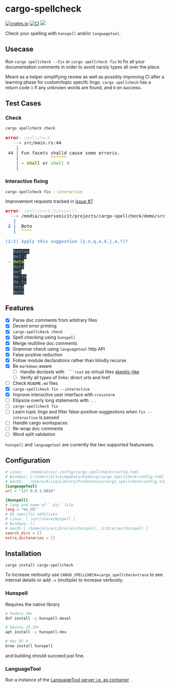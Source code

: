 # cargo-spellcheck

[![crates.io](https://img.shields.io/crates/v/cargo_spellcheck.svg)](https://crates.io/crates/cargo-spellcheck)
[![CI](https://ci.spearow.io/api/v1/teams/main/pipelines/cargo-spellcheck/jobs/master-validate/badge)](https://ci.spearow.io/teams/main/pipelines/cargo-spellcheck/jobs/master-validate)
[![](https://img.shields.io/github/commits-since/drahnr/cargo-spellcheck/latest.svg)]()

Check your spelling with `hunspell` and/or `languagetool`.

## Usecase

Run `cargo spellcheck --fix` or `cargo spellcheck fix` to fix all your documentation comments
in order to avoid narsty types all over the place.

Meant as a helper simplifying review as well as possibly improving CI
after a learning phase for custom/topic specifc lingo.
`cargo spellcheck` has a return code `1` if any unknown words are found, and `0` on success.

## Test Cases

### Check

```zsh
cargo spellcheck check
```

<pre><font color="#CC0000"><b>error</b></font><font color="#D3D7CF"><b>: spellcheck</b></font>
<font color="#3465A4">   --&gt;</font> src/main.rs:44
<font color="#3465A4"><b>    |</b></font>
<font color="#3465A4"><b> 44 |</b></font> Fun facets shalld cause some erroris.
<font color="#3465A4"><b>    |</b></font><font color="#C4A000"><b>            ^^^^^^</b></font>
<font color="#3465A4"><b>    |</b></font><font color="#CC0000"><b> - </b></font><font color="#4E9A06"><b>shall</b></font> or <font color="#4E9A06">shall d</font>
<font color="#3465A4"><b>    |</b></font>
</pre>

### Interactive fixing

```zsh
cargo spellcheck fix --interactive
```

Improvement requests tracked in [issue #7](https://github.com/drahnr/cargo-spellcheck/issues/7).

<pre><font color="#CC0000"><b>error</b></font><font color="#D3D7CF"><b>: spellcheck(Hunspell)</b></font>
<font color="#3465A4">  --&gt;</font> /media/supersonic1t/projects/cargo-spellcheck/demo/src/nested/justtwo.rs:2
<font color="#3465A4"><b>   |</b></font>
<font color="#3465A4"><b> 2 |</b></font>  Beto
<font color="#3465A4"><b>   |</b></font><font color="#C4A000"><b>  ^^^^</b></font>

<font color="#729FCF"><b>(2/2) Apply this suggestion [y,n,q,a,d,j,e,?]?</b></font>

   <span style="background-color:#2E3436"><font color="#729FCF">Beeton</font></span>
   <span style="background-color:#2E3436"><font color="#729FCF">Bet o</font></span>
 <font color="#8AE234"><b>»</b></font> <span style="background-color:#2E3436"><font color="#8AE234"><b>Beta</b></font></span>
   <span style="background-color:#2E3436"><font color="#729FCF">Bets</font></span>
   <span style="background-color:#2E3436"><font color="#729FCF">Bet</font></span>
   <span style="background-color:#2E3436"><font color="#729FCF">Be-to</font></span>
   <span style="background-color:#2E3436"><font color="#729FCF">Be to</font></span>
   <span style="background-color:#2E3436"><font color="#729FCF">Veto</font></span>
   <span style="background-color:#2E3436"><font color="#729FCF">Beth</font></span>
</pre>

## Features

* [x] Parse doc comments from arbitrary files
* [x] Decent error printing
* [x] `cargo-spellcheck check`
* [x] Spell checking using `hunspell`
* [x] Merge multiline doc comments
* [x] Grammar check using `languagetool` http API
* [x] False positive reduction
* [x] Follow module declarations rather than blindly recurse
* [x] Be `markdown` aware
  * [ ] Handle doctests with ` ```rust` as virtual files [skeptic-like](https://github.com/budziq/rust-skeptic/blob/master/src/skeptic/lib.rs#L240-L259)
  * [ ] Verify all types of links: direct urls and href
* [ ] Check `README.md` files
* [x] `cargo-spellcheck fix --interactive`
* [x] Improve interactive user interface with `crossterm`
* [ ] Ellipsize overly long statements with `...`
* [ ] `cargo-spellcheck fix`
* [ ] Learn topic lingo and filter false-positive-suggestions when `fix --interactive` is passed
* [ ] Handle cargo workspaces
* [ ] Re-wrap doc comments
* [ ] Word split validation

`hunspell` and `languagetool` are currently the two supported featuresets.


## Configuration

```toml
# Linux:   /home/alice/.config/cargo_spellcheck/config.toml
# Windows: C:\Users\Alice\AppData\Roaming\cargo_spellcheck\config.toml
# macOS:   /Users/Alice/Library/Preferences/cargo_spellcheck/config.toml
[LanguageTool]
url = "127.0.0.1:8010"

[Hunspell]
# lang and name of `.dic` file
lang = "en_US"
# OS specific additives
# Linux: [ /usr/share/myspell ]
# Windows: []
# macOS [ /home/alice/Libraries/hunspell, /Libraries/hunspell ]
search_dirs = []
extra_dictonaries = []
```

## Installation

`cargo install cargo-spellcheck`

To increase verbosity use `CARGO_SPELLCHECK=cargo_spellcheck=trace` to see internal details or
add `-v` (multiple) to increase verbosity.

### Hunspell

Requires the native library

```sh
# Fedora 30+
dnf install -y hunspell-devel

# Ubuntu 19.10+
apt install -y hunspell-dev

# Mac OS X
brew install hunspell
```

and building should succeed just fine.

### LanguageTool

Run a instance of the [LanguageTool server i.e. as container](https://hub.docker.com/r/erikvl87/languagetool) .
